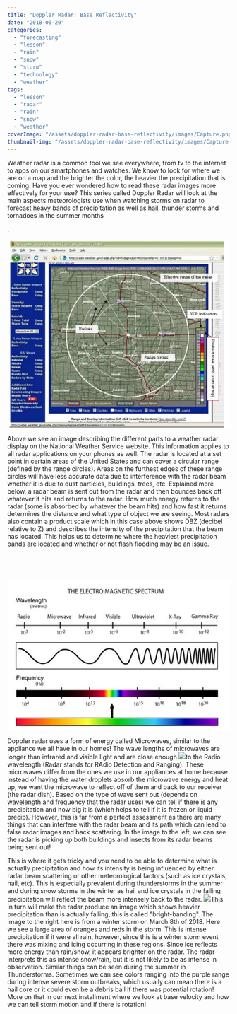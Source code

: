 ```yaml
---
title: "Doppler Radar: Base Reflectivity"
date: "2018-06-20"
categories: 
  - "forecasting"
  - "lesson"
  - "rain"
  - "snow"
  - "storm"
  - "technology"
  - "weather"
tags: 
  - "lesson"
  - "radar"
  - "rain"
  - "snow"
  - "weather"
coverImage: "/assets/doppler-radar-base-reflectivity/images/Capture.png"
thumbnail-img: "/assets/doppler-radar-base-reflectivity/images/Capture.png"
---
```


Weather radar is a common tool we see everywhere, from tv to the internet to apps on our smartphones and watches. We know to look for where we are on a map and the brighter the color, the heavier the precipitation that is coming. Have you ever wondered how to read these radar images more effectively for your use? This series called Doppler Radar will look at the main aspects meteorologists use when watching storms on radar to forecast heavy bands of precipitation as well as hail, thunder storms and tornadoes in the summer months

.

![](/assets/doppler-radar-base-reflectivity/images/Capture.png)

Above we see an image describing the different parts to a weather radar display on the National Weather Service website. This information applies to all radar applications on your phones as well. The radar is located at a set point in certain areas of the United States and can cover a circular range (defined by the range circles). Areas on the furthest edges of these range circles will have less accurate data due to interference with the radar beam whether it is due to dust particles, buildings, trees, etc. Explained more below, a radar beam is sent out from the radar and then bounces back off whatever it hits and returns to the radar. How much energy returns to the radar (some is absorbed by whatever the beam hits) and how fast it returns determines the distance and what type of object we are seeing. Most radars also contain a product scale which in this case above shows DBZ (decibel relative to Z) and describes the intensity of the precipitation that the beam has located. This helps us to determine where the heaviest precipitation bands are located and whether or not flash flooding may be an issue.

 

 

![](/assets/doppler-radar-base-reflectivity/images/spectrum.png)

Doppler radar uses a form of energy called Microwaves, similar to the appliance we all have in our homes! The wave lengths of microwaves are longer than infrared and visible light and are close enough ![](images/cltr2.gif)to the Radio wavelength (Radar stands for RAdio Detection and Ranging). These microwaves differ from the ones we use in our appliances at home because instead of having the water droplets absorb the microwave energy and heat up, we want the microwave to reflect off of them and back to our receiver (the radar dish). Based on the type of wave sent out (depends on wavelength and frequency that the radar uses) we can tell if there is any precipitation and how big it is (which helps to tell if it is frozen or liquid precip). However, this is far from a perfect assessment as there are many things that can interfere with the radar beam and its path which can lead to false radar images and back scattering. In the image to the left, we can see the radar is picking up both buildings and insects from its radar beams being sent out!

This is where it gets tricky and you need to be able to determine what is actually precipitation and how its intensity is being influenced by either radar beam scattering or other meteorological factors (such as ice crystals, hail, etc). This is especially prevalent during thunderstorms in the summer and during snow storms in the winter as hail and ice crystals in the falling precipitation will reflect the beam more intensely back to the radar. ![](images/3.png)This in turn will make the radar produce an image which shows heavier precipitation than is actually falling, this is called "bright-banding". The image to the right here is from a winter storm on March 8th of 2018. Here we see a large area of oranges and reds in the storm. This is intense precipitation if it were all rain, however, since this is a winter storm event there was mixing and icing occurring in these regions. Since ice reflects more energy than rain/snow, it appears brighter on the radar. The radar interprets this as intense snow/rain, but it is not likely to be as intense in observation. Similar things can be seen during the summer in Thunderstorms. Sometimes we can see colors ranging into the purple range during intense severe storm outbreaks, which usually can mean there is a hail core or it could even be a debris ball if there was potential rotation! More on that in our next installment where we look at base velocity and how we can tell storm motion and if there is rotation!
